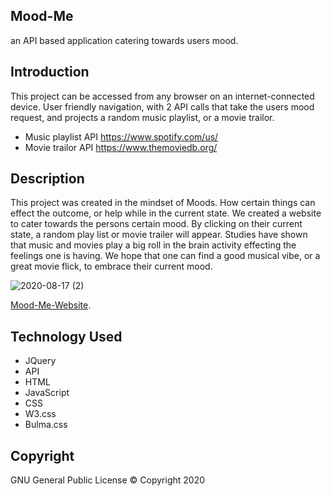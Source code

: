 ## Mood-Me
an API based application catering towards users mood. 

## Introduction

This project can be accessed from any browser on an internet-connected device.
User friendly navigation, with 2 API calls that take the users mood request, and projects
a random music playlist, or a movie trailor. 

* Music playlist API https://www.spotify.com/us/
* Movie trailor API https://www.themoviedb.org/

## Description

This project was created in the mindset of Moods. How certain things
 can effect the outcome, or help while in the current state. We 
 created a website to cater towards the persons certain mood. 
 By clicking on their current state, a random play list or 
 movie trailer will appear. Studies have shown that music and movies play a big 
 roll in the brain activity effecting the feelings one is having. We hope that
 one can find a good musical vibe, or a great movie flick, to embrace their
 current mood. 
 


 ![2020-08-17 (2)](https://user-images.githubusercontent.com/65925169/90453830-83e16080-e0a6-11ea-89ee-16b975814218.png)

[Mood-Me-Website](https://mando619.github.io/Mood-Me-/).

## Technology Used

- JQuery
- API
- HTML
- JavaScript
- CSS
- W3.css
- Bulma.css



## Copyright

GNU General Public License &copy; Copyright 2020




